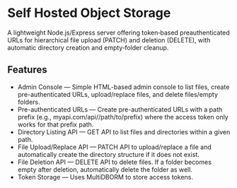 # Self Hosted Object Storage

A lightweight Node.js/Express server offering token‑based preauthenticated URLs for hierarchical file upload (PATCH) and deletion (DELETE), with automatic directory creation and empty‑folder cleanup.

## Features
 - Admin Console — Simple HTML-based admin console to list files, create pre-authenticated URLs, upload/replace files, and delete files/empty folders.
 - Pre-authenticated URLs — Create pre-authenticated URLs with a path prefix (e.g., myapi.com/api/<ACCESS TOKEN>/path/to/prefix) where the access token only works for that prefix path.
 - Directory Listing API — GET API to list files and directories within a given path.
 - File Upload/Replace API — PATCH API to upload/replace a file and automatically create the directory structure if it does not exist.
 - File Deletion API — DELETE API to delete files. If a folder becomes empty after deletion, automatically delete the folder as well.
 - Token Storage — Uses MultiDBORM to store access tokens.